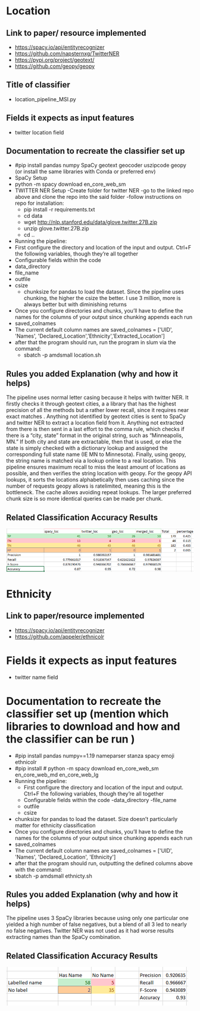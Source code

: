 # Location

## Link to paper/ resource implemented
- https://spacy.io/api/entityrecognizer
- https://github.com/napsternxg/TwitterNER
- https://pypi.org/project/geotext/
- https://github.com/geopy/geopy

## Title of classifier
- location_pipeline_MSI.py

## Fields it expects as input features
- twitter location field

## Documentation to recreate the classifier set up 

- #pip install pandas numpy SpaCy geotext geocoder uszipcode geopy
(or install the same libraries with Conda or preferred env)
- SpaCy Setup
 - python -m spacy download en_core_web_sm
- TWITTER NER Setup
 -Create folder for twitter NER
 -go to the linked repo above and clone the repo into the said folder
 -follow instructions on repo for installation:
  - pip install -r requirements.txt
  - cd data
  - wget http://nlp.stanford.edu/data/glove.twitter.27B.zip
  - unzip glove.twitter.27B.zip
  - cd ..
- Running the pipeline:
- First configure the directory and location of the input and output. Ctrl+F the following variables, though they’re all together
- Configurable fields within the code
 - data_directory
 - file_name
 - outfile
 - csize
   - chunksize for pandas to load the dataset. Since the pipeline uses chunking, the higher the csize the better. I use 3 million, more is always better but with diminishing returns
 - Once you configure directories and chunks, you’ll have to define the names for the columns of your output since chunking appends each run
  - saved_colnames
  - The current default column names are saved_colnames = ['UID', 'Names', 'Declared_Location','Ethnicity','Extracted_Location']
 - after that the program should run, run the program in slum via the command: 
   - sbatch -p amdsmall location.sh







## Rules you added Explanation (why and how it helps)
The pipeline uses normal letter casing because it helps with twitter NER. It firstly checks it through geotext cities, a a library that has the highest precision of all the methods but a rather lower recall, since it requires near exact matches . Anything not identified by geotext cities is sent to SpaCy and twitter NER to extract a location field from it. Anything not extracted from there is then sent in a last effort to the comma rule, which checks if there is a “city, state” format in the original string, such as “Minneapolis, MN.” If both city and state are extractable, then that is used, or else the state is simply checked with a dictionary lookup and assigned the corresponding full state name (IE MN to Minnesota). Finally, using geopy, the string name is matched via a lookup online to a real location. This pipeline ensures maximum recall to miss the least amount of locations as possible, and then verifies the string location with geopy. For the geopy API lookups, it sorts the locations alphabetically then uses caching since the number of requests geopy allows is ratelimited, meaning this is the bottleneck. The cache allows avoiding repeat lookups. The larger preferred chunk size is so more identical queries can be made per chunk. 

## Related Classification Accuracy Results
![alt text](images/LocChart.PNG)

 

# Ethnicity
	
## Link to paper/resource implemented
- https://spacy.io/api/entityrecognizer
- https://github.com/appeler/ethnicolr

# Fields it expects as input features
- twitter name field

# Documentation to recreate the classifier set up (mention which libraries to download and how and the classifier can be run )

- #pip install pandas  numpy==1.19 nameparser stanza spacy emoji ethnicolr
- #pip install # python -m spacy download en_core_web_sm en_core_web_md en_core_web_lg
- Running the pipeline:
  - First configure the directory and location of the input and output. Ctrl+F the following variables, though they’re all together
  - Configurable fields within the code
   -data_directory
   -file_name
   - outfile
   - csize
 - chunksize for pandas to load the dataset. Size doesn’t particularly matter for ethnicity classification
 - Once you configure directories and chunks, you’ll have to define the names for the columns of your output since chunking appends each run
  - saved_colnames
 - The current default column names are saved_colnames = ['UID', 'Names', 'Declared_Location', 'Ethnicity']
 - after that the program should run, outputting the defined columns above with the command: 
  - sbatch -p amdsmall ethnicty.sh


## Rules you added Explanation (why and how it helps)
The pipeline uses 3 SpaCy libraries because using only one particular one yielded a high number of false negatives, but a blend of all 3 led to nearly no false negatives. Twitter NER was not used as it had worse results extracting names than the SpaCy combination. 
	
## Related Classification Accuracy Results 
![alt text](images/EthChart.PNG)







